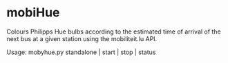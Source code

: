# mobiHue
Colours Philipps Hue bulbs according to the estimated time of arrival of the next bus at a given station using the mobiliteit.lu API.

Usage:
mobyhue.py standalone | start | stop | status
